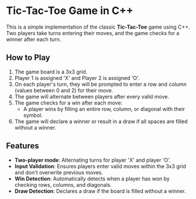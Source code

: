 # Tic-Tac-Toe Game in C++

This is a simple implementation of the classic **Tic-Tac-Toe** game using C++. Two players take turns entering their moves, and the game checks for a winner after each turn.

## How to Play

1. The game board is a 3x3 grid.
2. Player 1 is assigned 'X' and Player 2 is assigned 'O'.
3. On each player's turn, they will be prompted to enter a row and column (values between 0 and 2) for their move.
4. The game will alternate between players after every valid move.
5. The game checks for a win after each move:
   - A player wins by filling an entire row, column, or diagonal with their symbol.
6. The game will declare a winner or result in a draw if all spaces are filled without a winner.

## Features

- **Two-player mode**: Alternating turns for player 'X' and player 'O'.
- **Input Validation**: Ensures players enter valid moves within the 3x3 grid and don't overwrite previous moves.
- **Win Detection**: Automatically detects when a player has won by checking rows, columns, and diagonals.
- **Draw Detection**: Declares a draw if the board is filled without a winner.



